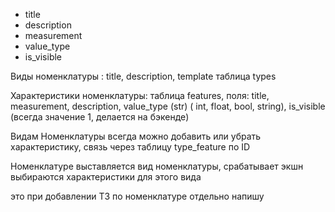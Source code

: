 * title
* description
* measurement
* value_type
* is_visible


Виды номенклатуры : title, description, template
таблица types

Характеристики номенклатуры: таблица features, поля: title, measurement, description, value_type (str) ( int, float, bool, string), is_visible (всегда значение 1, делается на бэкенде)

Видам Номенклатуры всегда можно добавить или убрать характеристику, связь через таблицу type_feature по ID

Номенклатуре выставляется вид номенклатуры, срабатывает экшн выбираются характеристики для этого вида

это при добавлении
ТЗ по номенклатуре отдельно напишу
